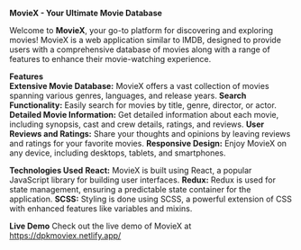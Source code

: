 **MovieX - Your Ultimate Movie Database**

Welcome to **MovieX**, your go-to platform for discovering and exploring movies! MovieX is a web application similar to IMDB, designed to provide users with a comprehensive database of movies along with a range of features to enhance their movie-watching experience.

**Features**<br>
**Extensive Movie Database:** MovieX offers a vast collection of movies spanning various genres, languages, and release years.
**Search Functionality:** Easily search for movies by title, genre, director, or actor.
**Detailed Movie Information:** Get detailed information about each movie, including synopsis, cast and crew details, ratings, and reviews.
**User Reviews and Ratings:** Share your thoughts and opinions by leaving reviews and ratings for your favorite movies.
**Responsive Design:** Enjoy MovieX on any device, including desktops, tablets, and smartphones.

**Technologies Used**
**React:** MovieX is built using React, a popular JavaScript library for building user interfaces.
**Redux:** Redux is used for state management, ensuring a predictable state container for the application.
**SCSS:** Styling is done using SCSS, a powerful extension of CSS with enhanced features like variables and mixins.

**Live Demo**
Check out the live demo of MovieX at https://dpkmoviex.netlify.app/

